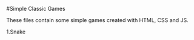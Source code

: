 #Simple Classic Games

These files contain some simple games created with HTML, CSS and JS.

1.Snake
